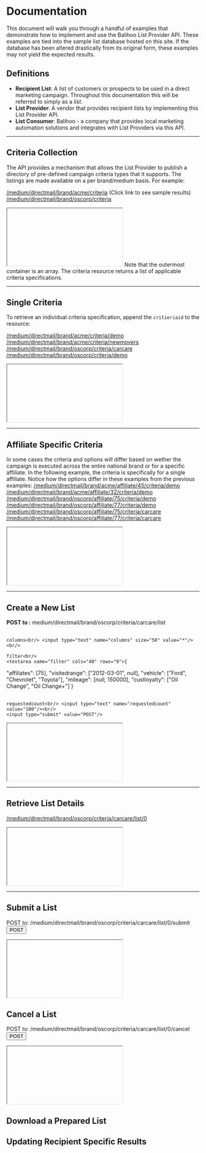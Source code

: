 Documentation
=============
This document will walk you through a handful of examples that demonstrate how to implement and use the Balihoo List Provider API. These examples are tied into the sample list database hosted on this site. If the database has been altered drastically from its original form, these examples may not yield the expected results.

Definitions
-----------
 - **Recipient List**: A list of customers or prospects to be used in a direct marketing campaign. Throughout this documentation this will be referred to simply as a _list_.
 - **List Provider**: A vendor that provides recipient lists by implementing this List Provider API.
 - **List Consumer**: Balihoo - a company that provides local marketing automation solutions and integrates with List Providers via this API.

* * *

Criteria Collection
-------------------
The API provides a mechanism that allows the List Provider to publish a directory of pre-defined campaign criteria types that it supports. The listings are made available on a per brand/medium basis. For example:

<a href="medium/directmail/brand/acme/criteria" target="if1">/medium/directmail/brand/acme/criteria</a>
(Click link to see sample results)
<a href="medium/directmail/brand/oscorp/criteria" target="if1">/medium/directmail/brand/oscorp/criteria</a>
<iframe name="if1" src="about:blank"></iframe>
Note that the outermost container is an array. The criteria resource returns a list of applicable criteria specifications.

* * *

Single Criteria
---------------
To retrieve an individual criteria specification, append the `critieriaid` to the resource:

<a href="medium/directmail/brand/acme/criteria/demo" target="if2">/medium/directmail/brand/acme/criteria/demo</a>
<a href="medium/directmail/brand/acme/criteria/newmovers" target="if2">/medium/directmail/brand/acme/criteria/newmovers</a>
<a href="medium/directmail/brand/oscorp/criteria/carcare" target="if2">/medium/directmail/brand/oscorp/criteria/carcare</a>
<a href="medium/directmail/brand/oscorp/criteria/demo" target="if2">/medium/directmail/brand/oscorp/criteria/demo</a>
<iframe name="if2" src="about:blank"></iframe>

* * *

Affiliate Specific Criteria
---------------------------
In some cases the criteria and options will differ based on wether the campaign is executed across the entire national brand or for a specific affiliate. In the following example, the criteria is specifically for a single affiliate. Notice how the options differ in these examples from the previous examples:
<a href="medium/directmail/brand/acme/affiliate/45/criteria/demo" target="if3">/medium/directmail/brand/acme/affiliate/45/criteria/demo</a>
<a href="medium/directmail/brand/acme/affiliate/32/criteria/demo" target="if3">/medium/directmail/brand/acme/affiliate/32/criteria/demo</a>
<a href="medium/directmail/brand/oscorp/affiliate/75/criteria/demo" target="if3">/medium/directmail/brand/oscorp/affiliate/75/criteria/demo</a>
<a href="medium/directmail/brand/oscorp/affiliate/77/criteria/demo" target="if3">/medium/directmail/brand/oscorp/affiliate/77/criteria/demo</a>
<a href="medium/directmail/brand/oscorp/affiliate/75/criteria/carcare" target="if3">/medium/directmail/brand/oscorp/affiliate/75/criteria/carcare</a>
<a href="medium/directmail/brand/oscorp/affiliate/77/criteria/carcare" target="if3">/medium/directmail/brand/oscorp/affiliate/77/criteria/carcare</a>
<iframe name="if3" src="about:blank"></iframe>

* * *

Create a New List
-----------------

<form action="/medium/directmail/brand/oscorp/criteria/carcare/list" method="post" target="if4">
	<strong>POST to :</strong> medium/directmail/brand/oscorp/criteria/carcare/list<br/>
	<br/>

	columns<br/> <input type="text" name="columns" size="50" value="*"/><br/>

	filter<br/>
	<textarea name="filter" cols="40" rows="9">{
 "affiliates": [75],
 "visitedrange": ["2012-03-01", null],
 "vehicle": ["Ford", "Chevrolet", "Toyota"],
 "mileage": [null, 150000],
 "custloyalty": ["Oil Change", "Oil Change+"]
}</textarea><br/><br/>

	requestedcount<br/> <input type="text" name="requestedcount" value="100"/><br/>
	<input type="submit" value="POST"/>
</form>
<script>
	function frameload(frm) {
		txt = frm.contentWindow.document.body.innerText;
		if(txt != '') {
			listid = JSON.parse(txt).listid;
			updateListId('a', 'href', listid);
			updateListId('a', 'innerText', listid);
			updateListId('form', 'action', listid);
			updateListId('label', 'innerText', listid);
		}
	}
	function updateListId(tagName, propName, listid) {
		nodeList = document.getElementsByTagName(tagName);
		for (var i =  0; nodeList.length > i; i++) {
			node = nodeList[i];
			if(/list\/[0-9]+/.test(node[propName])) {
				text = node[propName] + "";
				console.log(tagName + "" + text);
				node[propName] = text.replace(/list\/[0-9]+/, 'list/' + listid);
			}
		}
	}
</script>
<iframe name="if4" src="about:blank" onload="frameload(this)"></iframe>

* * *

Retrieve List Details
---------------------
<a href="/medium/directmail/brand/oscorp/criteria/carcare/list/0" target="if5">/medium/directmail/brand/oscorp/criteria/carcare/list/0</a><br/>
<iframe name="if5" src="about:blank"></iframe>

* * *

Submit a List
-------------
<form action="/medium/directmail/brand/oscorp/criteria/carcare/list/0/submit" method="post" target="if6">
	<label>POST to: /medium/directmail/brand/oscorp/criteria/carcare/list/0/submit</label>
	<input type="submit" value="POST"/>
</form>
<iframe name="if6" src="about:blank"></iframe>

Cancel a List
-------------
<form action="/medium/directmail/brand/oscorp/criteria/carcare/list/0/cancel" method="post" target="if7">
	<label>POST to: /medium/directmail/brand/oscorp/criteria/carcare/list/0/cancel</label>
	<input type="submit" value="POST"/>
</form>
<iframe name="if7" src="about:blank"></iframe>


Download a Prepared List
------------------------

Updating Recipient Specific Results
-----------------------------------

